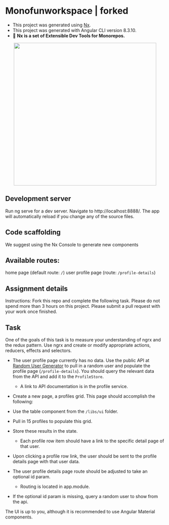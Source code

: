 # Monofunworkspace | forked

- This project was generated using [Nx](https://nx.dev).
- This project was generated with Angular CLI version 8.3.10.
- 🔎 **Nx is a set of Extensible Dev Tools for Monorepos.**

<p align="center"><img src="https://res.cloudinary.com/brandpad/image/upload/v1574454881/3483/lockup2x.png" width="450"></p>

## Development server
Run ng serve for a dev server. Navigate to http://localhost:8888/. The app will automatically reload if you change any of the source files.

## Code scaffolding
We suggest using the Nx Console to generate new components

## Available routes:
home page (default route: `/`)
user profile page (route: `/profile-details`)

## Assignment details
Instructions:
Fork this repo and complete the following task. Please do not spend more than 3 hours on this project. Please submit a pull request with your work once finished.

## Task
One of the goals of this task is to measure your understanding of ngrx and the redux pattern.
Use ngrx and create or modify appropriate actions, reducers, effects and selectors.

* The user profile page currently has no data. Use the public API at [Random User Generator](https://randomuser.me) to pull in a random user and populate the profile page (`/profile-details`). You should query the relevant data from the API and add it to the `ProfileStore`.
  * A link to API documentation is in the profile service.

* Create a new page, a profiles grid. This page should accomplish the following:
      
* Use the table component from the `/libs/ui` folder.

* Pull in 15 profiles to populate this grid.

* Store these results in the state.
  * Each profile row item should have a link to the specific detail page of that user.

* Upon clicking a profile row link, the user should be sent to the profile details page with that user data.
      
* The user profile details page route should be adjusted to take an optional id param.
  * Routing is located in app.module.

* If the optional id param is missing, query a random user to show from the api.

The UI is up to you, although it is recommended to use Angular Material components.
